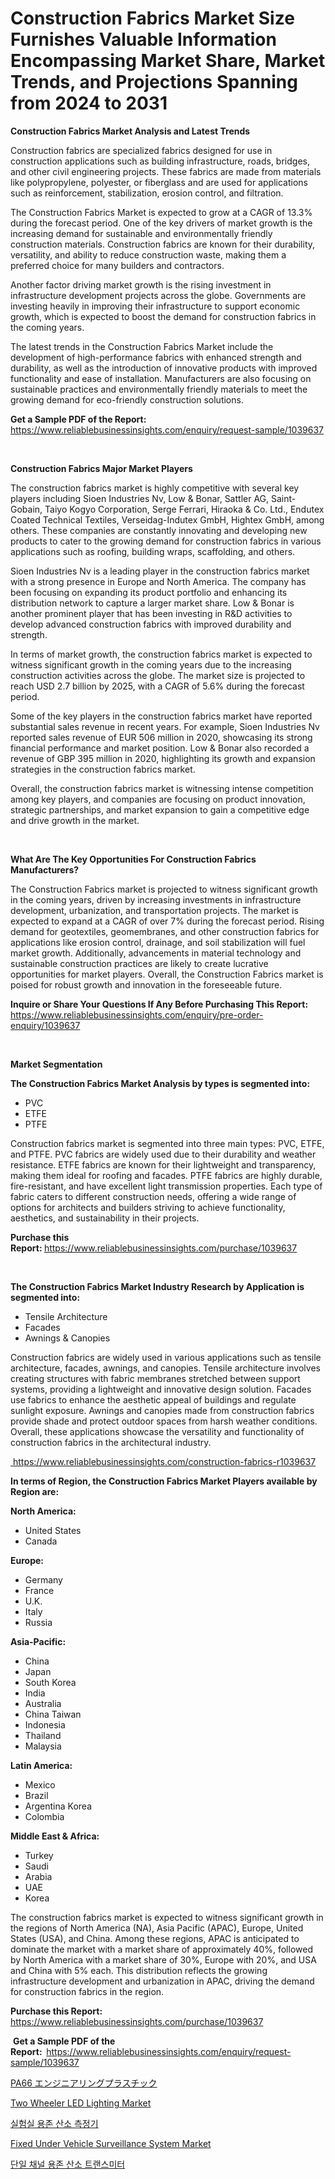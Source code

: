 <p><h1>Construction Fabrics Market Size Furnishes Valuable Information Encompassing Market Share, Market Trends, and Projections Spanning from 2024 to 2031</h1></p><p><strong>Construction Fabrics Market Analysis and Latest Trends</strong></p>
<p><p>Construction fabrics are specialized fabrics designed for use in construction applications such as building infrastructure, roads, bridges, and other civil engineering projects. These fabrics are made from materials like polypropylene, polyester, or fiberglass and are used for applications such as reinforcement, stabilization, erosion control, and filtration.</p><p>The Construction Fabrics Market is expected to grow at a CAGR of 13.3% during the forecast period. One of the key drivers of market growth is the increasing demand for sustainable and environmentally friendly construction materials. Construction fabrics are known for their durability, versatility, and ability to reduce construction waste, making them a preferred choice for many builders and contractors.</p><p>Another factor driving market growth is the rising investment in infrastructure development projects across the globe. Governments are investing heavily in improving their infrastructure to support economic growth, which is expected to boost the demand for construction fabrics in the coming years.</p><p>The latest trends in the Construction Fabrics Market include the development of high-performance fabrics with enhanced strength and durability, as well as the introduction of innovative products with improved functionality and ease of installation. Manufacturers are also focusing on sustainable practices and environmentally friendly materials to meet the growing demand for eco-friendly construction solutions.</p></p>
<p><strong>Get a Sample PDF of the Report:&nbsp;</strong> <a href="https://www.reliablebusinessinsights.com/enquiry/request-sample/1039637">https://www.reliablebusinessinsights.com/enquiry/request-sample/1039637</a></p>
<p>&nbsp;</p>
<p><strong>Construction Fabrics Major Market Players</strong></p>
<p><p>The construction fabrics market is highly competitive with several key players including Sioen Industries Nv, Low & Bonar, Sattler AG, Saint-Gobain, Taiyo Kogyo Corporation, Serge Ferrari, Hiraoka & Co. Ltd., Endutex Coated Technical Textiles, Verseidag-Indutex GmbH, Hightex GmbH, among others. These companies are constantly innovating and developing new products to cater to the growing demand for construction fabrics in various applications such as roofing, building wraps, scaffolding, and others.</p><p>Sioen Industries Nv is a leading player in the construction fabrics market with a strong presence in Europe and North America. The company has been focusing on expanding its product portfolio and enhancing its distribution network to capture a larger market share. Low & Bonar is another prominent player that has been investing in R&D activities to develop advanced construction fabrics with improved durability and strength.</p><p>In terms of market growth, the construction fabrics market is expected to witness significant growth in the coming years due to the increasing construction activities across the globe. The market size is projected to reach USD 2.7 billion by 2025, with a CAGR of 5.6% during the forecast period.</p><p>Some of the key players in the construction fabrics market have reported substantial sales revenue in recent years. For example, Sioen Industries Nv reported sales revenue of EUR 506 million in 2020, showcasing its strong financial performance and market position. Low & Bonar also recorded a revenue of GBP 395 million in 2020, highlighting its growth and expansion strategies in the construction fabrics market.</p><p>Overall, the construction fabrics market is witnessing intense competition among key players, and companies are focusing on product innovation, strategic partnerships, and market expansion to gain a competitive edge and drive growth in the market.</p></p>
<p>&nbsp;</p>
<p><strong>What Are The Key Opportunities For Construction Fabrics Manufacturers?</strong></p>
<p><p>The Construction Fabrics market is projected to witness significant growth in the coming years, driven by increasing investments in infrastructure development, urbanization, and transportation projects. The market is expected to expand at a CAGR of over 7% during the forecast period. Rising demand for geotextiles, geomembranes, and other construction fabrics for applications like erosion control, drainage, and soil stabilization will fuel market growth. Additionally, advancements in material technology and sustainable construction practices are likely to create lucrative opportunities for market players. Overall, the Construction Fabrics market is poised for robust growth and innovation in the foreseeable future.</p></p>
<p><strong>Inquire or Share Your Questions If Any Before Purchasing This Report:</strong> <a href="https://www.reliablebusinessinsights.com/enquiry/pre-order-enquiry/1039637">https://www.reliablebusinessinsights.com/enquiry/pre-order-enquiry/1039637</a></p>
<p>&nbsp;</p>
<p><strong>Market Segmentation</strong></p>
<p><strong>The Construction Fabrics Market Analysis by types is segmented into:</strong></p>
<p><ul><li>PVC</li><li>ETFE</li><li>PTFE</li></ul></p>
<p><p>Construction fabrics market is segmented into three main types: PVC, ETFE, and PTFE. PVC fabrics are widely used due to their durability and weather resistance. ETFE fabrics are known for their lightweight and transparency, making them ideal for roofing and facades. PTFE fabrics are highly durable, fire-resistant, and have excellent light transmission properties. Each type of fabric caters to different construction needs, offering a wide range of options for architects and builders striving to achieve functionality, aesthetics, and sustainability in their projects.</p></p>
<p><strong>Purchase this Report:&nbsp;</strong><a href="https://www.reliablebusinessinsights.com/purchase/1039637">https://www.reliablebusinessinsights.com/purchase/1039637</a></p>
<p>&nbsp;</p>
<p><strong>The Construction Fabrics Market Industry Research by Application is segmented into:</strong></p>
<p><ul><li>Tensile Architecture</li><li>Facades</li><li>Awnings & Canopies</li></ul></p>
<p><p>Construction fabrics are widely used in various applications such as tensile architecture, facades, awnings, and canopies. Tensile architecture involves creating structures with fabric membranes stretched between support systems, providing a lightweight and innovative design solution. Facades use fabrics to enhance the aesthetic appeal of buildings and regulate sunlight exposure. Awnings and canopies made from construction fabrics provide shade and protect outdoor spaces from harsh weather conditions. Overall, these applications showcase the versatility and functionality of construction fabrics in the architectural industry.</p></p>
<p><a href="https://www.reliablebusinessinsights.com/construction-fabrics-r1039637">&nbsp;https://www.reliablebusinessinsights.com/construction-fabrics-r1039637</a></p>
<p><strong>In terms of Region, the Construction Fabrics Market Players available by Region are:</strong></p>
<p>
    <p> <strong> North America: </strong>
        <ul>
            <li>United States</li>
            <li>Canada</li>
        </ul>
        </p> 
    <p> <strong> Europe: </strong>
        <ul>
            <li>Germany</li>
            <li>France</li>
            <li>U.K.</li>
            <li>Italy</li>
            <li>Russia</li>
        </ul>
        </p> 
    <p> <strong> Asia-Pacific: </strong>
        <ul>
            <li>China</li>
            <li>Japan</li>
            <li>South Korea</li>
            <li>India</li>
            <li>Australia</li>
            <li>China Taiwan</li>
            <li>Indonesia</li>
            <li>Thailand</li>
            <li>Malaysia</li>
        </ul>
        </p> 
    <p> <strong> Latin America: </strong>
        <ul>
            <li>Mexico</li>
            <li>Brazil</li>
            <li>Argentina Korea</li>
            <li>Colombia</li>
        </ul>
        </p> 
    <p> <strong> Middle East & Africa: </strong>
        <ul>
            <li>Turkey</li>
            <li>Saudi</li>
            <li>Arabia</li>
            <li>UAE</li>
            <li>Korea</li>
        </ul>
    </p>
    </p>
<p><p>The construction fabrics market is expected to witness significant growth in the regions of North America (NA), Asia Pacific (APAC), Europe, United States (USA), and China. Among these regions, APAC is anticipated to dominate the market with a market share of approximately 40%, followed by North America with a market share of 30%, Europe with 20%, and USA and China with 5% each. This distribution reflects the growing infrastructure development and urbanization in APAC, driving the demand for construction fabrics in the region.</p></p>
<p><strong>Purchase this Report: </strong><a href="https://www.reliablebusinessinsights.com/purchase/1039637">https://www.reliablebusinessinsights.com/purchase/1039637</a></p>
<p>&nbsp;<strong>Get a Sample PDF of the Report:&nbsp;&nbsp;</strong><a href="https://www.reliablebusinessinsights.com/enquiry/request-sample/1039637">https://www.reliablebusinessinsights.com/enquiry/request-sample/1039637</a></p>
<p><strong></strong></p>
<p><p><a href="https://github.com/LizaHeller2023/Market-Research-Report-List-1/blob/main/5878436129811.md">PA66 エンジニアリングプラスチック</a></p><p><a href="https://github.com/PeterParrish5/Market-Research-Report-List-5/blob/main/two-wheeler-led-lighting-market.md">Two Wheeler LED Lighting Market</a></p><p><a href="https://github.com/admichael111/Market-Research-Report-List-1/blob/main/7120468117526.md">실험실 용존 산소 측정기</a></p><p><a href="https://github.com/fauzi1101fauzi/Market-Research-Report-List-1/blob/main/fixed-under-vehicle-surveillance-system-market.md">Fixed Under Vehicle Surveillance System Market</a></p><p><a href="https://github.com/msujons1512/Market-Research-Report-List-1/blob/main/3195360117527.md">단일 채널 용존 산소 트랜스미터</a></p></p>
